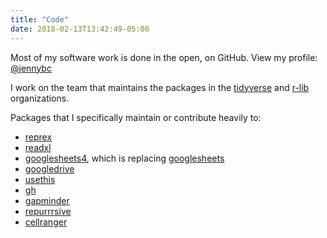 ```yaml
---
title: "Code"
date: 2018-02-13T13:42:49-05:00
---
```


Most of my software work is done in the open, on GitHub. View my profile:  
<i class="fab fa-github"></i> [@jennybc](//github.com/jennybc)

I work on the team that maintains the [<i class="fab fa-r-project"></i>](http://www.r-project.org) packages in the [tidyverse](https://github.com/tidyverse/) and [r-lib](https://github.com/r-lib) organizations.

Packages that I specifically maintain or contribute heavily to:

  * [reprex](https://reprex.tidyverse.org)
  * [readxl](https://readxl.tidyverse.org)
  * [googlesheets4](https://googlesheets4.tidyverse.org), which is replacing [googlesheets](https://github.com/jennybc/googlesheets#readme)
  * [googledrive](https://googledrive.tidyverse.org)
  * [usethis](http://usethis.r-lib.org)
  * [gh](https://github.com/r-lib/gh#readme)
  * [gapminder](https://github.com/jennybc/gapminder#readme)
  * [repurrrsive](https://github.com/jennybc/repurrrsive#readme)
  * [cellranger](https://github.com/rsheets/cellranger#readme)
